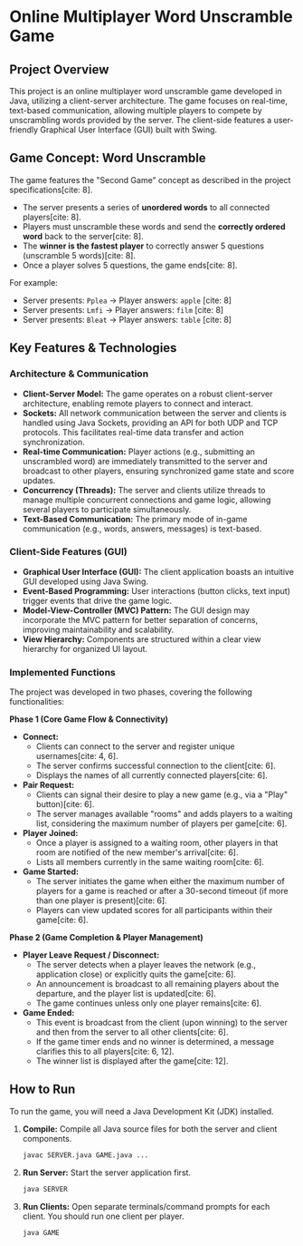 # Online Multiplayer Word Unscramble Game

## Project Overview

This project is an online multiplayer word unscramble game developed in Java, utilizing a client-server architecture. The game focuses on real-time, text-based communication, allowing multiple players to compete by unscrambling words provided by the server. The client-side features a user-friendly Graphical User Interface (GUI) built with Swing.

## Game Concept: Word Unscramble

The game features the "Second Game" concept as described in the project specifications[cite: 8].
* The server presents a series of **unordered words** to all connected players[cite: 8].
* Players must unscramble these words and send the **correctly ordered word** back to the server[cite: 8].
* The **winner is the fastest player** to correctly answer 5 questions (unscramble 5 words)[cite: 8].
* Once a player solves 5 questions, the game ends[cite: 8].

For example:
* Server presents: `Pplea` → Player answers: `apple` [cite: 8]
* Server presents: `Lmfi` → Player answers: `film` [cite: 8]
* Server presents: `Bleat` → Player answers: `table` [cite: 8]

## Key Features & Technologies

### Architecture & Communication
* **Client-Server Model:** The game operates on a robust client-server architecture, enabling remote players to connect and interact.
* **Sockets:** All network communication between the server and clients is handled using Java Sockets, providing an API for both UDP and TCP protocols. This facilitates real-time data transfer and action synchronization.
* **Real-time Communication:** Player actions (e.g., submitting an unscrambled word) are immediately transmitted to the server and broadcast to other players, ensuring synchronized game state and score updates.
* **Concurrency (Threads):** The server and clients utilize threads to manage multiple concurrent connections and game logic, allowing several players to participate simultaneously.
* **Text-Based Communication:** The primary mode of in-game communication (e.g., words, answers, messages) is text-based.

### Client-Side Features (GUI)
* **Graphical User Interface (GUI):** The client application boasts an intuitive GUI developed using Java Swing.
* **Event-Based Programming:** User interactions (button clicks, text input) trigger events that drive the game logic.
* **Model-View-Controller (MVC) Pattern:** The GUI design may incorporate the MVC pattern for better separation of concerns, improving maintainability and scalability.
* **View Hierarchy:** Components are structured within a clear view hierarchy for organized UI layout.

### Implemented Functions

The project was developed in two phases, covering the following functionalities:

**Phase 1 (Core Game Flow & Connectivity)**
* **Connect:**
    * Clients can connect to the server and register unique usernames[cite: 4, 6].
    * The server confirms successful connection to the client[cite: 6].
    * Displays the names of all currently connected players[cite: 6].
* **Pair Request:**
    * Clients can signal their desire to play a new game (e.g., via a "Play" button)[cite: 6].
    * The server manages available "rooms" and adds players to a waiting list, considering the maximum number of players per game[cite: 6].
* **Player Joined:**
    * Once a player is assigned to a waiting room, other players in that room are notified of the new member's arrival[cite: 6].
    * Lists all members currently in the same waiting room[cite: 6].
* **Game Started:**
    * The server initiates the game when either the maximum number of players for a game is reached or after a 30-second timeout (if more than one player is present)[cite: 6].
    * Players can view updated scores for all participants within their game[cite: 6].

**Phase 2 (Game Completion & Player Management)**
* **Player Leave Request / Disconnect:**
    * The server detects when a player leaves the network (e.g., application close) or explicitly quits the game[cite: 6].
    * An announcement is broadcast to all remaining players about the departure, and the player list is updated[cite: 6].
    * The game continues unless only one player remains[cite: 6].
* **Game Ended:**
    * This event is broadcast from the client (upon winning) to the server and then from the server to all other clients[cite: 6].
    * If the game timer ends and no winner is determined, a message clarifies this to all players[cite: 6, 12].
    * The winner list is displayed after the game[cite: 12].

## How to Run

To run the game, you will need a Java Development Kit (JDK) installed.

1.  **Compile:** Compile all Java source files for both the server and client components.
    ```bash
    javac SERVER.java GAME.java ...
    ```
2.  **Run Server:** Start the server application first.
    ```bash
    java SERVER
    ```
3.  **Run Clients:** Open separate terminals/command prompts for each client. You should run one client per player.
    ```bash
    java GAME
    ```

